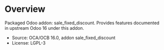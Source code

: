 # Overview

Packaged Odoo addon: sale_fixed_discount. Provides features documented in upstream Odoo 16 under this addon.

- Source: OCA/OCB 16.0, addon sale_fixed_discount
- License: LGPL-3
